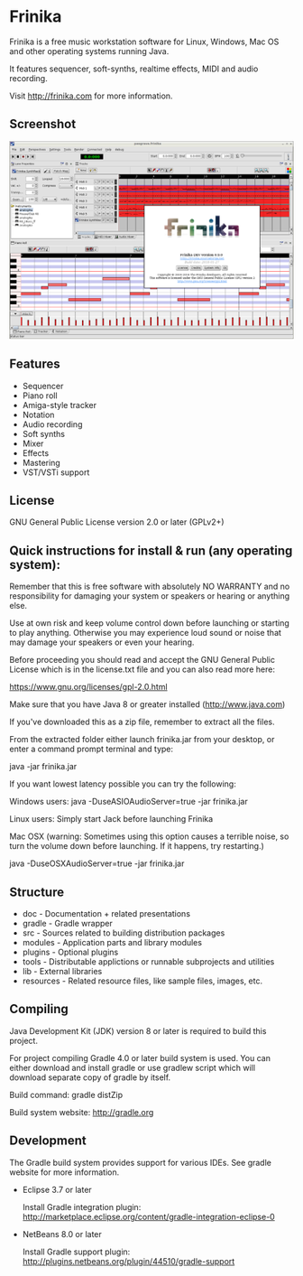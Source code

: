 Frinika
=======

Frinika is a free music workstation software for Linux, Windows, Mac OS and other operating systems running Java. 

It features sequencer, soft-synths, realtime effects, MIDI and audio recording. 

Visit http://frinika.com for more information. 

Screenshot
----------

![Frinika Screenshot](images/screenshot.png?raw=true)

Features
--------

 * Sequencer
 * Piano roll
 * Amiga-style tracker
 * Notation
 * Audio recording
 * Soft synths
 * Mixer
 * Effects
 * Mastering
 * VST/VSTi support

License
-------

GNU General Public License version 2.0 or later (GPLv2+)

Quick instructions for install & run (any operating system):
-------------------------------------------------------------

Remember that this is free software with absolutely NO WARRANTY and no responsibility
for damaging your system or speakers or hearing or anything else. 

Use at own risk and keep volume control down before launching or starting to 
play anything. Otherwise you may experience loud sound or noise that may 
damage your speakers or even your hearing.

Before proceeding you should read and accept the GNU General Public License which is 
in the license.txt file and you can also read more here: 

https://www.gnu.org/licenses/gpl-2.0.html

Make sure that you have Java 8 or greater installed (http://www.java.com)

If you've downloaded this as a zip file, remember to extract all the files.

From the extracted folder either launch frinika.jar from your desktop, or enter
a command prompt terminal and type:

java -jar frinika.jar

If you want lowest latency possible you can try the following:

Windows users:
java -DuseASIOAudioServer=true -jar frinika.jar 

Linux users:
Simply start Jack before launching Frinika

Mac OSX (warning: Sometimes using this option causes a terrible noise,
so turn the volume down before launching. If it happens, try restarting.)

java -DuseOSXAudioServer=true -jar frinika.jar

Structure
---------

 * doc - Documentation + related presentations
 * gradle - Gradle wrapper
 * src - Sources related to building distribution packages
 * modules - Application parts and library modules
 * plugins - Optional plugins
 * tools - Distributable applictions or runnable subprojects and utilities
 * lib - External libraries
 * resources - Related resource files, like sample files, images, etc.

Compiling
---------

Java Development Kit (JDK) version 8 or later is required to build this project.

For project compiling Gradle 4.0 or later build system is used. You can either download and install gradle or use gradlew script which will download separate copy of gradle by itself.

Build command: gradle distZip

Build system website: http://gradle.org

Development
-----------

The Gradle build system provides support for various IDEs. See gradle website for more information.

 * Eclipse 3.7 or later

   Install Gradle integration plugin: http://marketplace.eclipse.org/content/gradle-integration-eclipse-0

 * NetBeans 8.0 or later

   Install Gradle support plugin: http://plugins.netbeans.org/plugin/44510/gradle-support
